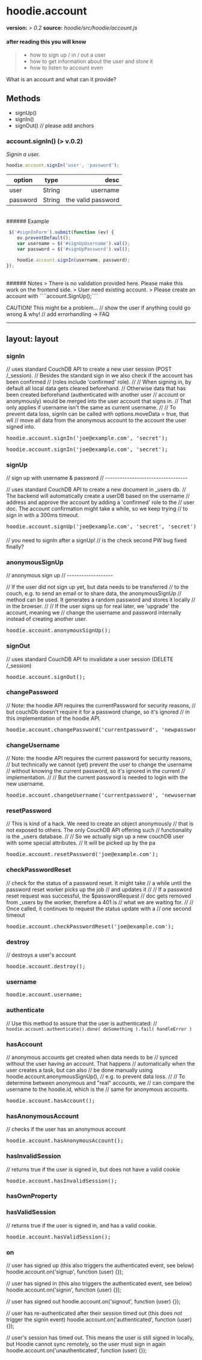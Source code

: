 # hoodie.account 
**version:** 	*> 0.2*
**source:** 	*hoodie/src/hoodie/account.js*

#### after reading this you will know
> - how to sign up / in / out a user
> - how to get information about the user and store it
> - how to listen to account even

What is an account and what can it provide?


## Methods

- signUp()
- signIn()
- signOut() // please add anchors

### account.signIn() (> v.0.2)
*Signin a user.*

```javascript
hoodie.account.signIn('user', 'password');
```

| option     | type | desc |
| ------------- |:-------------:| -----:|
| user     | String | username |
| password      | String      |   the valid password |


<br />
###### Example

```javascript
 $('#signInForm').submit(function (ev) {
    ev.preventDefault();
    var username = $('#signUpUsername').val();
    var password = $('#signUpPassword').val();

    hoodie.account.signIn(username, password);
});
```
<br />
###### Notes
> There is no validation provided here. Please make this work on the frontend side.
> User need existing account.
> Please create an account with ````account.SignUp();````

CAUTION! This might be a problem… // show the user if anything could go wrong & why!
// add errorhandling → FAQ







---
layout: layout
---



### signIn
// uses standard CouchDB API to create a new user session (POST /_session).
// Besides the standard sign in we also check if the account has been confirmed
// (roles include 'confirmed' role).
//
// When signing in, by default all local data gets cleared beforehand.
// Otherwise data that has been created beforehand (authenticated with another user
// account or anonymously) would be merged into the user account that signs in.
// That only applies if username isn't the same as current username.
//
// To prevent data loss, signIn can be called with options.moveData = true, that wll
// move all data from the anonymous account to the account the user signed into.

<pre>
hoodie.account.signIn('joe@example.com', 'secret');
</pre>


<pre>
hoodie.account.signIn('joe@example.com', 'secret');
</pre>


### signUp
// sign up with username & password
// ----------------------------------

// uses standard CouchDB API to create a new document in _users db.
// The backend will automatically create a userDB based on the username
// address and approve the account by adding a 'confirmed' role to the
// user doc. The account confirmation might take a while, so we keep trying
// to sign in with a 300ms timeout.

<pre>
hoodie.account.signUp('joe@example.com', 'secret', 'secret');
</pre>

#### 
// you need to signIn after a signUp!
// is the check second PW bug fixed finally?


### anonymousSignUp

// anonymous sign up
  // -------------------

  // If the user did not sign up yet, but data needs to be transferred
  // to the couch, e.g. to send an email or to share data, the anonymousSignUp
  // method can be used. It generates a random password and stores it locally
  // in the browser.
  //
  // If the user signs up for real later, we 'upgrade' the account, meaning we
  // change the username and password internally instead of creating another user.

<pre>
hoodie.account.anonymousSignUp();
</pre>


### signOut
 // uses standard CouchDB API to invalidate a user session (DELETE /_session)

<pre>
hoodie.account.signOut();
</pre>


### changePassword
// Note: the hoodie API requires the currentPassword for security reasons,
// but couchDb doesn't require it for a password change, so it's ignored
// in this implementation of the hoodie API.

<pre>
hoodie.account.changePassword('currentpassword', 'newpassword');
</pre>


### changeUsername
// Note: the hoodie API requires the current password for security reasons,
// but technically we cannot (yet) prevent the user to change the username
// without knowing the current password, so it's ignored in the current
// implementation.
//
// But the current password is needed to login with the new username.

<pre>
hoodie.account.changeUsername('currentpassword', 'newusername');
</pre>


### resetPassword
// This is kind of a hack. We need to create an object anonymously
// that is not exposed to others. The only CouchDB API offering such
// functionality is the _users database.
//
// So we actually sign up a new couchDB user with some special attributes.
// It will be picked up by the pa

<pre>
hoodie.account.resetPassword('joe@example.com');
</pre>


### checkPasswordReset
// check for the status of a password reset. It might take
// a while until the password reset worker picks up the job
// and updates it
//
// If a password reset request was successful, the $passwordRequest
// doc gets removed from _users by the worker, therefore a 401 is
// what we are waiting for.
//
// Once called, it continues to request the status update with a
// one second timeout

<pre>
hoodie.account.checkPasswordReset('joe@example.com');
</pre>


### destroy
// destroys a user's account

<pre>
hoodie.account.destroy();
</pre>


### username
<pre>
hoodie.account.username;
</pre>


### authenticate
// Use this method to assure that the user is authenticated:
  // `hoodie.account.authenticate().done( doSomething ).fail( handleError )`

### hasAccount
// anonymous accounts get created when data needs to be
// synced without the user having an account. That happens
// automatically when the user creates a task, but can also
// be done manually using hoodie.account.anonymousSignUp(),
// e.g. to prevent data loss.
//
// To determine between anonymous and "real" accounts, we
// can compare the username to the hoodie.id, which is the
// same for anonymous accounts.

<pre>
hoodie.account.hasAccount();
</pre>

### hasAnonymousAccount
// checks if the user has an anonymous account
<pre>
hoodie.account.hasAnonymousAccount();
</pre>


### hasInvalidSession
// returns true if the user is signed in, but does not have a valid cookie
<pre>
hoodie.account.hasInvalidSession();
</pre>


### hasOwnProperty

### hasValidSession
// returns true if the user is signed in, and has a valid cookie.

<pre>
hoodie.account.hasValidSession();
</pre>


### on
// user has signed up (this also triggers the authenticated event, see below)
hoodie.account.on('signup', function (user) {});

// user has signed in (this also triggers the authenticated event, see below)
hoodie.account.on('signin', function (user) {});

// user has signed out
hoodie.account.on('signout', function (user) {});

// user has re-authenticated after their session timed out (this does _not_ trigger the signin event)
hoodie.account.on('authenticated', function (user) {});

// user's session has timed out. This means the user is still signed in locally, but Hoodie cannot sync remotely, so the user must sign in again
hoodie.account.on('unauthenticated', function (user) {});
